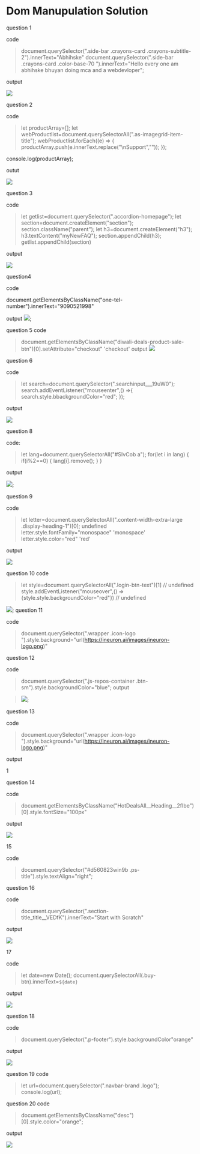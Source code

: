 # Dom Manupulation Solution
question 1


code
> document.querySelector(".side-bar .crayons-card  .crayons-subtitle-2").innerText="Abhihske"
> document.querySelector(".side-bar .crayons-card  .color-base-70 ").innerText="Hello every one am abhihske bhuyan doing mca and a webdevloper";

output

![](./img/1.png)

question 2

code

> let productArray=[];
let webProductlist=document.querySelectorAll(".as-imagegrid-item-title");
webProductlist.forEach((e) =>
{
    productArray.push(e.innerText.replace("\nSupport",""));
});

console.log(productArray);

outut

![](img/2.png)

question 3

code

> let getlist=document.querySelector(".accordion-homepage");
let section=document.createElement("section");
section.className("parent");
let h3=document.createElement("h3");
h3.textContent("myNewFAQ");
section.appendChild(h3);
getlist.appendChild(section)

output

![](./img/3.png)

question4

code

document.getElementsByClassName("one-tel-number").innerText="9090521998"

output
![](./img/4.png);

question 5
code

> document.getElementsByClassName("diwali-deals-product-sale-btn")[0].setAttribute="checkout"
'checkout'
output
![](./img/5.png)

question 6

code

> let search=document.querySelector(".searchinput___19uW0");
search.addEventListener("mouseenter",() =>{
    search.style.bbackgroundColor="red";
});

output

![](./img/6.png)

question 8

code:
> let lang=document.querySelectorAll("#SIvCob a");
for(let i in lang)
{
    if(i%2==0)
    {
       lang[i].remove(); 
    }
}

output

![](img/8.png);

question 9

code

>let letter=document.querySelectorAll(".content-width-extra-large .display-heading-1")[0];
undefined
letter.style.fontFamily="monospace"
'monospace'
letter.style.color="red"
'red'

output

![](./img/9.png)

question 10
code 

> let style=document.querySelectorAll(".login-btn-text")[1]
// undefined
style.addEventListener("mouseover",() =>{style.style.backgroundColor="red"})
// undefined

![](./img/10.png);
question 11

code

> document.querySelector(".wrapper .icon-logo ").style.background="url(https://ineuron.ai/images/ineuron-logo.png)"

question 12

code
> document.querySelector(".js-repos-container .btn-sm").style.backgroundColor="blue";
output

> ![](./img/12.png);

question 13

code
> document.querySelector(".wrapper .icon-logo ").style.background="url(https://ineuron.ai/images/ineuron-logo.png)"

output

1[](./img/13.png)

question 14

code
>  document.getElementsByClassName("HotDealsAll__Heading__2fIbe")[0].style.fontSize="100px"

output

![](./img/14.png)

15

code
> document.querySelector("#d560823win9b .ps-title").style.textAlign="right";

question 16

code

> document.querySelector(".section-title_title__VEDfK").innerText="Start with Scratch"

output

![](./img/16.png)

17

code
> let date=new Date();
> document.querySelectorAll(.buy-btn).innerText=`${date}`


output

![](./img/17.png)

question 18

code
> document.querySelector(".p-footer").style.backgroundColor"orange"

output

![](./img/19.png)

question 19
code

> let url=document.querySelector(".navbar-brand .logo");
> console.log(url);

question 20
code

>  document.getElementsByClassName("desc")[0].style.color="orange";

output

![](./img/20.png)